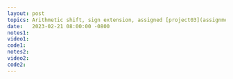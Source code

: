 ```yaml
---
layout: post
topics: Arithmetic shift, sign extension, assigned [project03](assignments/project03.html)
date:   2023-02-21 08:00:00 -0800
notes1: 
video1: 
code1:  
notes2: 
video2: 
code2:  
---
```

